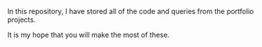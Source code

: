 In this repository, I have stored all of the code and queries from the portfolio projects.

It is my hope that you will make the most of these.
